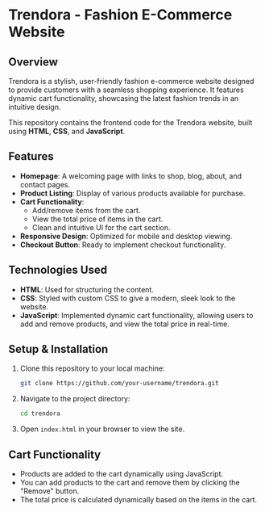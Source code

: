 

# Trendora - Fashion E-Commerce Website

## Overview
Trendora is a stylish, user-friendly fashion e-commerce website designed to provide customers with a seamless shopping experience. It features dynamic cart functionality, showcasing the latest fashion trends in an intuitive design.

This repository contains the frontend code for the Trendora website, built using **HTML**, **CSS**, and **JavaScript**.

## Features
- **Homepage**: A welcoming page with links to shop, blog, about, and contact pages.
- **Product Listing**: Display of various products available for purchase.
- **Cart Functionality**: 
    - Add/remove items from the cart.
    - View the total price of items in the cart.
    - Clean and intuitive UI for the cart section.
- **Responsive Design**: Optimized for mobile and desktop viewing.
- **Checkout Button**: Ready to implement checkout functionality.

## Technologies Used
- **HTML**: Used for structuring the content.
- **CSS**: Styled with custom CSS to give a modern, sleek look to the website.
- **JavaScript**: Implemented dynamic cart functionality, allowing users to add and remove products, and view the total price in real-time.


## Setup & Installation
1. Clone this repository to your local machine:
    ```bash
    git clone https://github.com/your-username/trendora.git
    ```
2. Navigate to the project directory:
    ```bash
    cd trendora
    ```
3. Open `index.html` in your browser to view the site.

## Cart Functionality
- Products are added to the cart dynamically using JavaScript.
- You can add products to the cart and remove them by clicking the "Remove" button.
- The total price is calculated dynamically based on the items in the cart.




